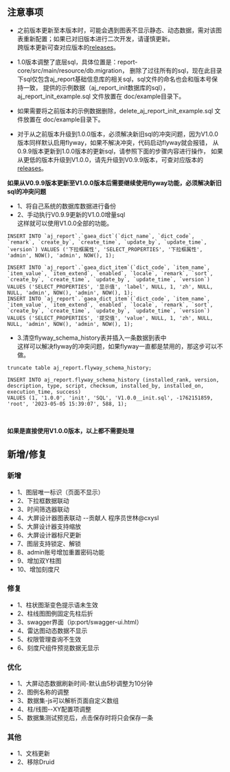 ## 注意事项

- 之前版本更新至本版本时，可能会遇到图表不显示静态、动态数据，需对该图表重新配置；如果已对旧版本进行二次开发，请谨慎更新。<br>
  跨版本更新可查对应版本的[releases](https://gitee.com/anji-plus/report/releases)。<br>

- 1.0版本调整了底层sql，具体位置是：report-core/src/main/resource/db.migration，
  删除了过往所有的sql，现在此目录下sql仅包含aj_report基础信息库的相关sql，sql文件的命名也会和版本号保持一致，
  提供的示例数据（aj_report_init数据库的sql），aj_report_init_example.sql 文件放置在 doc/example目录下。

- 如果需要将之前版本的示例数据删除，delete_aj_report_init_example.sql 文件放置在 doc/example目录下。

- 对于从之前版本升级到1.0.0版本，必须解决新旧sql的冲突问题，因为V1.0.0版本同样默认启用flyway，如果不解决冲突，代码启动flyway就会报错，
  从0.9.9版本更新到1.0.0版本的更新sql，请参照下面的步骤内容进行操作，
  如果从更低的版本升级到V1.0.0，请先升级到V0.9.9版本，可查对应版本的[releases](https://gitee.com/anji-plus/report/releases)。

**如果从V0.9.9版本更新至V1.0.0版本后需要继续使用flyway功能，必须解决新旧sql的冲突问题**

- 1、将自己系统的数据库数据进行备份
- 2、手动执行V0.9.9更新的V1.0.0增量sql <br>
  这样就可以使用V1.0.0全部的功能。

```
INSERT INTO `aj_report`.`gaea_dict`(`dict_name`, `dict_code`, `remark`, `create_by`, `create_time`, `update_by`, `update_time`, `version`) VALUES ('下拉框属性', 'SELECT_PROPERTIES', '下拉框属性', 'admin', NOW(), 'admin', NOW(), 1);

INSERT INTO `aj_report`.`gaea_dict_item`(`dict_code`, `item_name`, `item_value`, `item_extend`, `enabled`, `locale`, `remark`, `sort`, `create_by`, `create_time`, `update_by`, `update_time`, `version`) VALUES ('SELECT_PROPERTIES', '显示值', 'label', NULL, 1, 'zh', NULL, NULL, 'admin', NOW(), 'admin', NOW(), 1);
INSERT INTO `aj_report`.`gaea_dict_item`(`dict_code`, `item_name`, `item_value`, `item_extend`, `enabled`, `locale`, `remark`, `sort`, `create_by`, `create_time`, `update_by`, `update_time`, `version`) VALUES ('SELECT_PROPERTIES', '提交值', 'value', NULL, 1, 'zh', NULL, NULL, 'admin', NOW(), 'admin', NOW(), 1);
```

- 3.清空flyway_schema_history表并插入一条数据到表中 <br>
  这样可以解决flyway的冲突问题，如果flyway一直都是禁用的，那这步可以不做。

```
truncate table aj_report.flyway_schema_history;

INSERT INTO aj_report.flyway_schema_history (installed_rank, version, description, type, script, checksum, installed_by, installed_on, execution_time, success) 
VALUES (1, '1.0.0', 'init', 'SQL', 'V1.0.0__init.sql', -1762151859, 'root', '2023-05-05 15:39:07', 588, 1);

```

<br>

**如果是直接使用V1.0.0版本，以上都不需要处理**

## 新增/修复

### 新增

- 1、图层唯一标识（页面不显示）
- 2、下拉框数据联动
- 3、时间筛选器联动
- 4、大屏设计器图表联动 --贡献人 程序员世林@cxysl
- 5、大屏设计器支持缩放
- 6、大屏设计器标尺更新
- 7、图层支持锁定、解锁
- 8、admin账号增加重置密码功能
- 9、增加双Y柱图
- 10、增加刻度尺

### 修复

- 1、柱状图渐变色提示语未生效
- 2、柱线图图例固定先柱后折
- 3、swagger界面（ip:port/swagger-ui.html）
- 4、雷达图动态数据不显示
- 5、权限管理查询不生效
- 6、刻度尺组件预览数据无显示

### 优化

- 1、大屏动态数据刷新时间-默认由5秒调整为10分钟
- 2、图例名称的调整
- 3、数据集-js可以解析页面自定义数组
- 4、柱/线图--XY配置项调整
- 5、数据集测试预览后，点击保存时将只会保存一条

### 其他

- 1、文档更新
- 2、移除Druid
